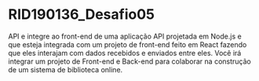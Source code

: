 # RID190136_Desafio05
API e integre ao front-end de uma aplicação
API projetada em Node.js e que esteja integrada com um projeto de front-end feito em React fazendo que eles interajam com dados recebidos e enviados entre eles. Você irá integrar um projeto de Front-end e Back-end para colaborar na construção de um sistema de biblioteca online.

